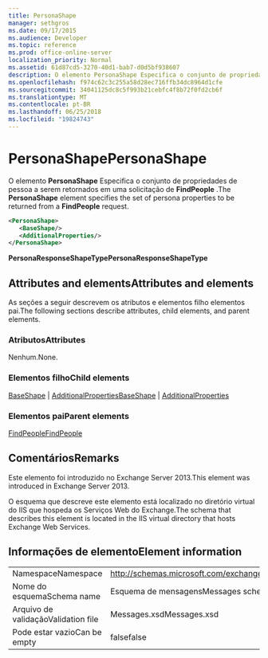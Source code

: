 ```yaml
---
title: PersonaShape
manager: sethgros
ms.date: 09/17/2015
ms.audience: Developer
ms.topic: reference
ms.prod: office-online-server
localization_priority: Normal
ms.assetid: 61d87cd5-3270-40d1-bab7-d0d5bf938607
description: O elemento PersonaShape Especifica o conjunto de propriedades de pessoa a serem retornados em uma solicitação de FindPeople.
ms.openlocfilehash: f974c62c3c255a58d28ec716ffb34dc8964d1cfe
ms.sourcegitcommit: 34041125dc8c5f993b21cebfc4f8b72f0fd2cb6f
ms.translationtype: MT
ms.contentlocale: pt-BR
ms.lasthandoff: 06/25/2018
ms.locfileid: "19824743"
---
```

# <a name="personashape"></a><span data-ttu-id="f161b-103">PersonaShape</span><span class="sxs-lookup"><span data-stu-id="f161b-103">PersonaShape</span></span>

<span data-ttu-id="f161b-104">O elemento **PersonaShape** Especifica o conjunto de propriedades de pessoa a serem retornados em uma solicitação de **FindPeople** .</span><span class="sxs-lookup"><span data-stu-id="f161b-104">The **PersonaShape** element specifies the set of persona properties to be returned from a **FindPeople** request.</span></span> 
  
```XML
<PersonaShape>
   <BaseShape/>
   <AdditionalProperties/>
</PersonaShape>
```

 <span data-ttu-id="f161b-105">**PersonaResponseShapeType**</span><span class="sxs-lookup"><span data-stu-id="f161b-105">**PersonaResponseShapeType**</span></span>
## <a name="attributes-and-elements"></a><span data-ttu-id="f161b-106">Attributes and elements</span><span class="sxs-lookup"><span data-stu-id="f161b-106">Attributes and elements</span></span>

<span data-ttu-id="f161b-107">As seções a seguir descrevem os atributos e elementos filho elementos pai.</span><span class="sxs-lookup"><span data-stu-id="f161b-107">The following sections describe attributes, child elements, and parent elements.</span></span>
  
### <a name="attributes"></a><span data-ttu-id="f161b-108">Atributos</span><span class="sxs-lookup"><span data-stu-id="f161b-108">Attributes</span></span>

<span data-ttu-id="f161b-109">Nenhum.</span><span class="sxs-lookup"><span data-stu-id="f161b-109">None.</span></span>
  
### <a name="child-elements"></a><span data-ttu-id="f161b-110">Elementos filho</span><span class="sxs-lookup"><span data-stu-id="f161b-110">Child elements</span></span>

<span data-ttu-id="f161b-111">[BaseShape](baseshape.md) | [AdditionalProperties](additionalproperties.md)</span><span class="sxs-lookup"><span data-stu-id="f161b-111">[BaseShape](baseshape.md) | [AdditionalProperties](additionalproperties.md)</span></span>
  
### <a name="parent-elements"></a><span data-ttu-id="f161b-112">Elementos pai</span><span class="sxs-lookup"><span data-stu-id="f161b-112">Parent elements</span></span>

[<span data-ttu-id="f161b-113">FindPeople</span><span class="sxs-lookup"><span data-stu-id="f161b-113">FindPeople</span></span>](findpeople.md)
  
## <a name="remarks"></a><span data-ttu-id="f161b-114">Comentários</span><span class="sxs-lookup"><span data-stu-id="f161b-114">Remarks</span></span>

<span data-ttu-id="f161b-115">Este elemento foi introduzido no Exchange Server 2013.</span><span class="sxs-lookup"><span data-stu-id="f161b-115">This element was introduced in Exchange Server 2013.</span></span>
  
<span data-ttu-id="f161b-116">O esquema que descreve este elemento está localizado no diretório virtual do IIS que hospeda os Serviços Web do Exchange.</span><span class="sxs-lookup"><span data-stu-id="f161b-116">The schema that describes this element is located in the IIS virtual directory that hosts Exchange Web Services.</span></span>
  
## <a name="element-information"></a><span data-ttu-id="f161b-117">Informações de elemento</span><span class="sxs-lookup"><span data-stu-id="f161b-117">Element information</span></span>

|||
|:-----|:-----|
|<span data-ttu-id="f161b-118">Namespace</span><span class="sxs-lookup"><span data-stu-id="f161b-118">Namespace</span></span>  <br/> |http://schemas.microsoft.com/exchange/services/2006/messages  <br/> |
|<span data-ttu-id="f161b-119">Nome do esquema</span><span class="sxs-lookup"><span data-stu-id="f161b-119">Schema name</span></span>  <br/> |<span data-ttu-id="f161b-120">Esquema de mensagens</span><span class="sxs-lookup"><span data-stu-id="f161b-120">Messages schema</span></span>  <br/> |
|<span data-ttu-id="f161b-121">Arquivo de validação</span><span class="sxs-lookup"><span data-stu-id="f161b-121">Validation file</span></span>  <br/> |<span data-ttu-id="f161b-122">Messages.xsd</span><span class="sxs-lookup"><span data-stu-id="f161b-122">Messages.xsd</span></span>  <br/> |
|<span data-ttu-id="f161b-123">Pode estar vazio</span><span class="sxs-lookup"><span data-stu-id="f161b-123">Can be empty</span></span>  <br/> |<span data-ttu-id="f161b-124">false</span><span class="sxs-lookup"><span data-stu-id="f161b-124">false</span></span>  <br/> |
   


